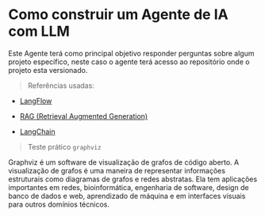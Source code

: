 # Como construir um Agente de IA com LLM

Este Agente terá como principal objetivo responder perguntas sobre algum projeto específico, neste caso o agente terá acesso ao repositório onde o projeto esta versionado.

> Referências usadas:

- [LangFlow](https://www.langflow.org/pt/)

- [RAG (Retrieval Augmented Generation)](https://learn.microsoft.com/en-us/azure/search/retrieval-augmented-generation-overview)

- [LangChain](https://www.langchain.com/)

> Teste prático `graphviz`

Graphviz é um software de visualização de grafos de código aberto. A visualização de grafos é uma maneira de representar informações estruturais como diagramas de grafos e redes abstratas. Ela tem aplicações importantes em redes, bioinformática, engenharia de software, design de banco de dados e web, aprendizado de máquina e em interfaces visuais para outros domínios técnicos.